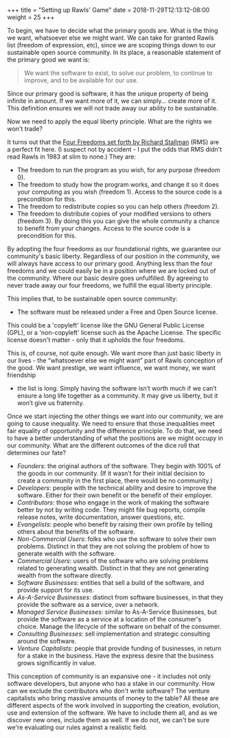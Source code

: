 +++
title = "Setting up Rawls' Game"
date = 2018-11-29T12:13:12-08:00
weight = 25 
+++

To begin, we have to decide what the primary goods are. What is the thing we
want, whatsoever else we might want. We can take for granted Rawls list
(freedom of expression, etc), since we are scoping things down to our
sustainable open source community. In its place, a reasonable statement of the
primary good we want is:

> We want the software to exist, to solve our problem, to continue to improve, and to be available for our use.

Since our primary good is software, it has the unique property of being
infinite in amount. If we want more of it, we can simply... create more of it.
This definition ensures we will not trade away our ability to be sustainable.

Now we need to apply the equal liberty principle. What are the rights we won't trade?

It turns out that the [Four Freedoms set forth by Richard
Stallman](https://www.gnu.org/philosophy/free-sw.en.html) (RMS) are a perfect
fit here. (I suspect not by accident - I put the odds that RMS didn't read
Rawls in 1983 at slim to none.) They are:

* The freedom to run the program as you wish, for any purpose (freedom 0).
* The freedom to study how the program works, and change it so it does your
  computing as you wish (freedom 1). Access to the source code is
  a precondition for this.
* The freedom to redistribute copies so you can help others (freedom 2).
* The freedom to distribute copies of your modified versions to others (freedom
  3). By doing this you can give the whole community a chance to benefit from
  your changes. Access to the source code is a precondition for this.

By adopting the four freedoms as our foundational rights, we guarantee our
community's basic liberty. Regardless of our position in the community, we will
always have access to our primary good. Anything less than the four freedoms
and we could easily be in a position where we are locked out of the community.
Where our basic desire goes unfulfilled. By agreeing to never trade away our
four freedoms, we fulfill the equal liberty principle.

This implies that, to be sustainable open source community:

* The software must be released under a Free and Open Source license.

This could be a 'copyleft' license like the GNU General Public License (GPL),
or a 'non-copyleft' license such as the Apache License. The specific license
doesn't matter - only that it upholds the four freedoms.

This is, of course, not quite enough. We want more than just basic liberty in
our lives - the “whatsoever else we might want” part of Rawls conception of the
good. We want prestige, we want influence, we want money, we want friendship
- the list is long. Simply having the software isn’t worth much if we can’t
ensure a long life together as a community. It may give us liberty, but it
won’t give us fraternity.

Once we start injecting the other things we want into our community, we are
going to cause inequality. We need to ensure that those inequalities meet fair
equality of opportunity and the difference principle. To do that, we need to
have a better understanding of what the positions are we might occupy in our
community. What are the different outcomes of the dice roll that determines our
fate? 

* *Founders*: the original authors of the software. They begin with 100% of the
  goods in our community. (If it wasn’t for their initial decision to create
  a community in the first place, there would be no community.)
* *Developers*: people with the technical ability and desire to improve the
  software. Either for their own benefit or the benefit of their employer.
* *Contributors*: those who engage in the work of making the software better by
  not by writing code. They might file bug reports, compile release notes,
  write documentation, answer questions, etc. 
* *Evangelists*: people who benefit by raising their own profile by telling
  others about the benefits of the software.
* *Non-Commercial Users*: folks who use the software to solve their own
  problems. Distinct in that they are not solving the problem of how to
  generate wealth with the software.
* *Commercial Users*: users of the software who are solving problems related to
  generating wealth. Distinct in that they are not generating wealth from the
  software directly.
* *Software Businesses*: entities that sell a build of the software, and
  provide support for its use.
* *As-A-Service Businesses*: distinct from software businesses, in that they
  provide the software as a service, over a network.
* *Managed Service Businesses*: similar to As-A-Service Businesses, but
  provide the software as a service at a location of the consumer's choice.
  Manage the lifecycle of the software on behalf of the consumer.
* *Consulting Businesses*: sell implementation and strategic consulting around
  the software. 
* *Venture Capitalists*: people that provide funding of businesses, in return
  for a stake in the business. Have the express desire that the business grows
  significantly in value.

This conception of community is an expansive one - it includes not only
software developers, but anyone who has a stake in our community. How can we
exclude the contributors who don't write software? The venture capitalists who
bring massive amounts of money to the table? All these are different aspects of
the work involved in supporting the creation, evolution, use and extension of
the software. We have to include them all, and as we discover new ones, include
them as well.  If we do not, we can't be sure we're evaluating our rules
against a realistic field.


